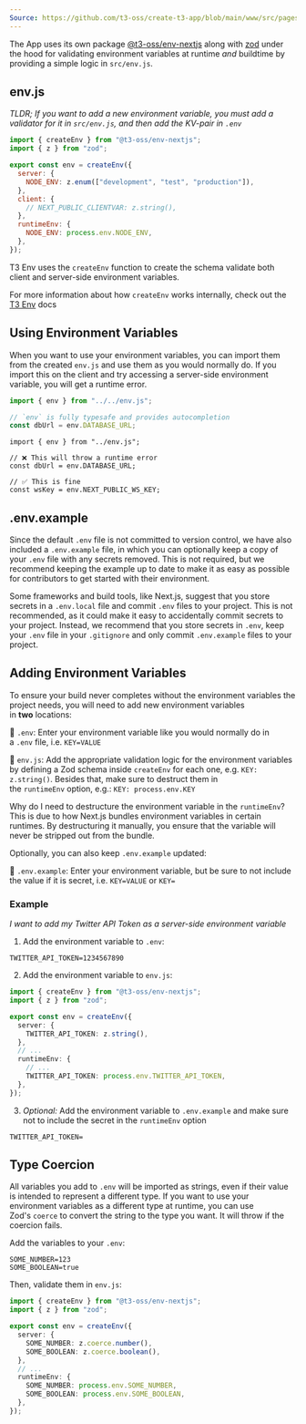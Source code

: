```yaml
---
Source: https://github.com/t3-oss/create-t3-app/blob/main/www/src/pages/en/usage/env-variables.mdx
---
```


The App uses its own package [@t3-oss/env-nextjs](https://env.t3.gg/) along with [zod](https://zod.dev/) under the hood for validating environment variables at runtime _and_ buildtime by providing a simple logic in `src/env.js`.

## env.js

_TLDR; If you want to add a new environment variable, you must add a validator for it in `src/env.js`, and then add the KV-pair in `.env`_

```js
import { createEnv } from "@t3-oss/env-nextjs";
import { z } from "zod";

export const env = createEnv({
  server: {
    NODE_ENV: z.enum(["development", "test", "production"]),
  },
  client: {
    // NEXT_PUBLIC_CLIENTVAR: z.string(),
  },
  runtimeEnv: {
    NODE_ENV: process.env.NODE_ENV,
  },
});
```

T3 Env uses the `createEnv` function to create the schema validate both client and server-side environment variables.

For more information about how `createEnv` works internally, check out the [T3 Env]([https://env.t3.gg/docs/introduction](https://env.t3.gg/docs/introduction)) docs

## Using Environment Variables

When you want to use your environment variables, you can import them from the created `env.js` and use them as you would normally do. If you import this on the client and try accessing a server-side environment variable, you will get a runtime error.

```ts
import { env } from "../../env.js";

// `env` is fully typesafe and provides autocompletion
const dbUrl = env.DATABASE_URL;
```

```tsx
import { env } from "../env.js";

// ❌ This will throw a runtime error
const dbUrl = env.DATABASE_URL;

// ✅ This is fine
const wsKey = env.NEXT_PUBLIC_WS_KEY;
```

## .env.example

Since the default `.env` file is not committed to version control, we have also included a `.env.example` file, in which you can optionally keep a copy of your `.env` file with any secrets removed. This is not required, but we recommend keeping the example up to date to make it as easy as possible for contributors to get started with their environment.

Some frameworks and build tools, like Next.js, suggest that you store secrets in a `.env.local` file and commit `.env` files to your project. This is not recommended, as it could make it easy to accidentally commit secrets to your project. Instead, we recommend that you store secrets in `.env`, keep your `.env` file in your `.gitignore` and only commit `.env.example` files to your project.

## Adding Environment Variables

To ensure your build never completes without the environment variables the project needs, you will need to add new environment variables in **two** locations:

📄 `.env`: Enter your environment variable like you would normally do in a `.env` file, i.e. `KEY=VALUE`

📄 `env.js`: Add the appropriate validation logic for the environment variables by defining a Zod schema inside `createEnv` for each one, e.g. `KEY: z.string()`. Besides that, make sure to destruct them in the `runtimeEnv` option, e.g.: `KEY: process.env.KEY`

Why do I need to destructure the environment variable in the `runtimeEnv`? This is due to how Next.js bundles environment variables in certain runtimes. By destructuring it manually, you ensure that the variable will never be stripped out from the bundle.

Optionally, you can also keep `.env.example` updated:

📄 `.env.example`: Enter your environment variable, but be sure to not include the value if it is secret, i.e. `KEY=VALUE` or `KEY=`

### Example

_I want to add my Twitter API Token as a server-side environment variable_

1. Add the environment variable to `.env`:

```
TWITTER_API_TOKEN=1234567890
```

2. Add the environment variable to `env.js`:

```ts
import { createEnv } from "@t3-oss/env-nextjs";
import { z } from "zod";

export const env = createEnv({
  server: {
    TWITTER_API_TOKEN: z.string(),
  },
  // ...
  runtimeEnv: {
    // ...
    TWITTER_API_TOKEN: process.env.TWITTER_API_TOKEN,
  },
});
```

3. _Optional:_ Add the environment variable to `.env.example` and make sure not to include the secret in the `runtimeEnv` option

```shell
TWITTER_API_TOKEN=
```

## Type Coercion

All variables you add to `.env` will be imported as strings, even if their value is intended to represent a different type. If you want to use your environment variables as a different type at runtime, you can use Zod's `coerce` to convert the string to the type you want. It will throw if the coercion fails.

Add the variables to your `.env`:

```
SOME_NUMBER=123
SOME_BOOLEAN=true
```

Then, validate them in `env.js`:

```ts
import { createEnv } from "@t3-oss/env-nextjs";
import { z } from "zod";

export const env = createEnv({
  server: {
    SOME_NUMBER: z.coerce.number(),
    SOME_BOOLEAN: z.coerce.boolean(),
  },
  // ...
  runtimeEnv: {
    SOME_NUMBER: process.env.SOME_NUMBER,
    SOME_BOOLEAN: process.env.SOME_BOOLEAN,
  },
});
```